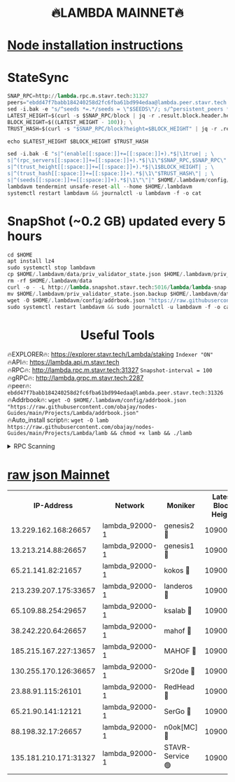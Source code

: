 <h1 align="center"> 🔥LAMBDA MAINNET🔥</h1>


[Node installation instructions](https://github.com/obajay/nodes-Guides/tree/main/Projects/Lambda)
=


# StateSync
```python
SNAP_RPC=http://lambda.rpc.m.stavr.tech:31327
peers="ebdd47f7babb184240258d2fc6fba61bd994edaa@lambda.peer.stavr.tech:31326" 
sed -i.bak -e "s/^seeds *=.*/seeds = \"$SEEDS\"/; s/^persistent_peers *=.*/persistent_peers = \"$PEERS\"/" $HOME/.lambdavm/config/config.toml
LATEST_HEIGHT=$(curl -s $SNAP_RPC/block | jq -r .result.block.header.height); \
BLOCK_HEIGHT=$((LATEST_HEIGHT - 100)); \
TRUST_HASH=$(curl -s "$SNAP_RPC/block?height=$BLOCK_HEIGHT" | jq -r .result.block_id.hash)

echo $LATEST_HEIGHT $BLOCK_HEIGHT $TRUST_HASH

sed -i.bak -E "s|^(enable[[:space:]]+=[[:space:]]+).*$|\1true| ; \
s|^(rpc_servers[[:space:]]+=[[:space:]]+).*$|\1\"$SNAP_RPC,$SNAP_RPC\"| ; \
s|^(trust_height[[:space:]]+=[[:space:]]+).*$|\1$BLOCK_HEIGHT| ; \
s|^(trust_hash[[:space:]]+=[[:space:]]+).*$|\1\"$TRUST_HASH\"| ; \
s|^(seeds[[:space:]]+=[[:space:]]+).*$|\1\"\"|" $HOME/.lambdavm/config/config.toml
lambdavm tendermint unsafe-reset-all --home $HOME/.lambdavm
systemctl restart lambdavm && journalctl -u lambdavm -f -o cat

```
# SnapShot (~0.2 GB) updated every 5 hours
```python
cd $HOME
apt install lz4
sudo systemctl stop lambdavm
cp $HOME/.lambdavm/data/priv_validator_state.json $HOME/.lambdavm/priv_validator_state.json.backup
rm -rf $HOME/.lambdavm/data
curl -o - -L http://lambda.snapshot.stavr.tech:5016/lambda/lambda-snap.tar.lz4 | lz4 -c -d - | tar -x -C $HOME/.lambdavm --strip-components 2
mv $HOME/.lambdavm/priv_validator_state.json.backup $HOME/.lambdavm/data/priv_validator_state.json
wget -O $HOME/.lambdavm/config/addrbook.json "https://raw.githubusercontent.com/obajay/nodes-Guides/main/Projects/Lambda/addrbook.json"
sudo systemctl restart lambdavm && sudo journalctl -u lambdavm -f -o cat
```
 <h1 align="center"> Useful Tools</h1>

🔥EXPLORER🔥:      https://explorer.stavr.tech/Lambda/staking	        `Indexer "ON"` \
🔥API🔥: 			 		 https://lambda.api.m.stavr.tech \
🔥RPC🔥:           http://lambda.rpc.m.stavr.tech:31327	              `Snapshot-interval = 100` \
🔥gRPC🔥:          http://lambda.grpc.m.stavr.tech:2287 \
🔥peer🔥:					 `ebdd47f7babb184240258d2fc6fba61bd994edaa@lambda.peer.stavr.tech:31326` \
🔥Addrbook🔥:    ```wget -O $HOME/.lambdavm/config/addrbook.json "https://raw.githubusercontent.com/obajay/nodes-Guides/main/Projects/Lambda/addrbook.json"``` \
🔥Auto_install script🔥: ```wget -O lamb https://raw.githubusercontent.com/obajay/nodes-Guides/main/Projects/Lambda/lamb && chmod +x lamb && ./lamb```


<details>
<summary>RPC Scanning</summary>

<h2 align="center"> We scan nodes in real time every 4 hours. And we provide the final result of RPC endpoints.
We cannot influence the operation of these nodes in any way. </h2>


```python
If Voting Power is higher than 0 --> then the Node is a validator of the network and may be subject to attack and be a potential threat to the chain.
```
```python
We marked such validators with a red symbol
```

</details>

[raw json Mainnet](https://rpc-check.lambm.stavr.tech/lambm/rpc-lambm-result.json)
=


<table><tr><th>IP-Address</th><th>Network</th><th>Moniker</th><th>Latest Block Height</th><th>Earliest Block Height</th><th>Catching Up</th><th>Tx Index</th><th>Voting Power</th><th>Scan Time</th></tr><tr><td>13.229.162.168:26657</td><td>lambda_92000-1</td><td>genesis2 🔴</td><td>10900423</td><td>1</td><td>False</td><td>on</td><td>16647390</td><td>2024-01-02T13:40:01.991006767UTC</td></tr><tr><td>13.213.214.88:26657</td><td>lambda_92000-1</td><td>genesis1 🔴</td><td>10900425</td><td>1</td><td>False</td><td>on</td><td>107835</td><td>2024-01-02T13:40:06.863912329UTC</td></tr><tr><td>65.21.141.82:21657</td><td>lambda_92000-1</td><td>kokos 🔴</td><td>10900426</td><td>7716001</td><td>False</td><td>off</td><td>546765</td><td>2024-01-02T13:40:09.257462166UTC</td></tr><tr><td>213.239.207.175:33657</td><td>lambda_92000-1</td><td>landeros 🔴</td><td>10900423</td><td>8136001</td><td>False</td><td>off</td><td>1251739</td><td>2024-01-02T13:39:55.847945237UTC</td></tr><tr><td>65.109.88.254:29657</td><td>lambda_92000-1</td><td>ksalab 🔴</td><td>10900426</td><td>8715001</td><td>False</td><td>on</td><td>505192</td><td>2024-01-02T13:40:12.025264862UTC</td></tr><tr><td>38.242.220.64:26657</td><td>lambda_92000-1</td><td>mahof 🔴</td><td>10900420</td><td>10131001</td><td>False</td><td>off</td><td>770350</td><td>2024-01-02T13:39:49.109579313UTC</td></tr><tr><td>185.215.167.227:13657</td><td>lambda_92000-1</td><td>MAHOF 🔴</td><td>10900424</td><td>10134001</td><td>False</td><td>on</td><td>2051510</td><td>2024-01-02T13:40:05.564447576UTC</td></tr><tr><td>130.255.170.126:36657</td><td>lambda_92000-1</td><td>Sr20de 🔴</td><td>10900423</td><td>10715001</td><td>False</td><td>off</td><td>673954</td><td>2024-01-02T13:39:56.312505743UTC</td></tr><tr><td>23.88.91.115:26101</td><td>lambda_92000-1</td><td>RedHead 🔴</td><td>10900423</td><td>10800423</td><td>False</td><td>off</td><td>553202</td><td>2024-01-02T13:39:56.604558098UTC</td></tr><tr><td>65.21.90.141:12121</td><td>lambda_92000-1</td><td>SerGo 🔴</td><td>10900426</td><td>10800426</td><td>False</td><td>off</td><td>10591778</td><td>2024-01-02T13:40:12.366445864UTC</td></tr><tr><td>88.198.32.17:26657</td><td>lambda_92000-1</td><td>n0ok[MC] 🔴</td><td>10900426</td><td>10800426</td><td>False</td><td>off</td><td>1578630</td><td>2024-01-02T13:40:15.508262942UTC</td></tr><tr><td>135.181.210.171:31327</td><td>lambda_92000-1</td><td>STAVR-Service 🟢</td><td>10900426</td><td>10899801</td><td>False</td><td>on</td><td>0</td><td>2024-01-02T13:40:11.680622762UTC</td></tr></table>
